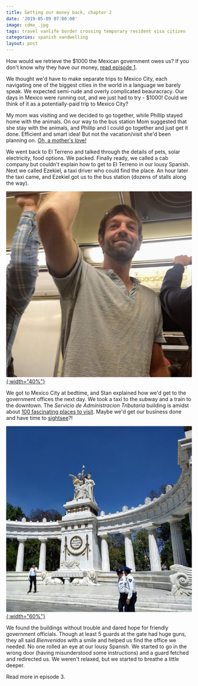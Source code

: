 ```yaml
---
title: Getting our money back, chapter 2
date: '2019-05-09 07:00:00'
image: cdmx_.jpg
tags: travel vanlife border crossing temporary resident visa citizen
categories: spanish vandwelling
layout: post
---
```


How would we retrieve the $1000 the Mexican government owes us? If you don't know why they have our money, [read episode 1](http://reverdecer.annalisagross.com/2019/03/18/getting-our-money-back/).

We thought we'd have to make separate trips to Mexico City, each navigating one of the biggest cities in the world in a language we barely speak. We expected semi-rude and overly complicated beauracracy. Our days in Mexico were running out, and we just had to try - $1000! Could we think of it as a potentially-paid trip to Mexico City?

My mom was visiting and we decided to go together, while Phillip stayed home with the animals. On our way to the bus station Mom suggested that she stay with the animals, and Phillip and I could go together and just get it done. Efficient and smart idea! But not the vacation/visit she'd been planning on. [Oh, a mother's love!](http://reverdecer.annalisagross.com/2019/03/28/vanlife-and-re-wombing/)

We went back to El Terreno and talked through the details of pets, solar electricity, food options. We packed. Finally ready, we called a cab company but couldn't explain how to get to El Terreno in our lousy Spanish. Next we called Ezekiel, a taxi driver who could find the place. An hour later the taxi came, and Ezekiel got us to the bus station (dozens of stalls along the way).

[![](/images/cdmx_subway_.jpg){:width="40%"}](/images/cdmx_subway.jpg)

We got to Mexico City at bedtime, and Stan explained how we'd get to the government offices the next day. We took a taxi to the subway and a train to the downtown. The *Servicio de Administracion Tributaria* building is amidst about [100 fascinating places to visit](http://reverdecer.annalisagross.com/2019/03/23/mexico-city-just-a-taste/). Maybe we'd get our business done and have time to [sightsee](http://reverdecer.annalisagross.com/2019/05/11/museos-en-ciudad-mexico/)?!

[![](/images/cdmx_parque_.jpg){:width="60%"}](/images/cdmx_parque.jpg)

We found the buildings without trouble and dared hope for friendly government officials. Though at least 5 guards at the gate had huge guns, they all said *Bienvenidos* with a smile and helped us find the office we needed. No one rolled an eye at our lousy Spanish. We started to go in the wrong door (having misunderstood some instructions) and a guard fetched and redirected us. We weren't relaxed, but we started to breathe a little deeper.

Read more in episode 3.